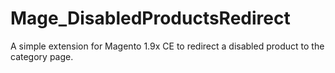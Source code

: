 # Mage_DisabledProductsRedirect
A simple extension for Magento 1.9x CE to redirect a disabled product to the category page.
